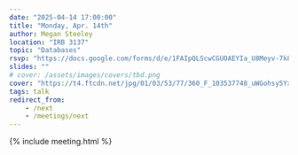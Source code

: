 ```yaml
---
date: "2025-04-14 17:00:00"
title: "Monday, Apr. 14th"
author: Megan Steeley
location: "IRB 3137"
topic: "Databases"
rsvp: "https://docs.google.com/forms/d/e/1FAIpQLScwCGUOAEYIa_U8Meyv-7k8m0S7wWvh4GEZJjuqdyVXYw9E_g/viewform?embedded=true"
slides: ""
# cover: /assets/images/covers/tbd.png
cover: "https://t4.ftcdn.net/jpg/01/03/53/77/360_F_103537748_uWGohsy5YxltzX3xav3dQn9i23il3b7o.jpg"
tags: talk
redirect_from:
    - /next
    - /meetings/next
---
```


{% include meeting.html %}

